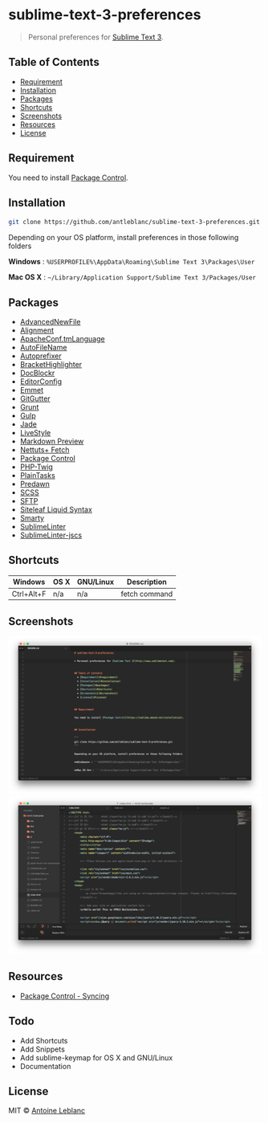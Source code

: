# sublime-text-3-preferences

> Personal preferences for [Sublime Text 3](http://www.sublimetext.com).

## Table of Contents

- [Requirement](#requirement)
- [Installation](#installation)
- [Packages](#packages)
- [Shortcuts](#shortcuts)
- [Screenshots](#screenshots)
- [Resources](#resources)
- [License](#license)

## Requirement

You need to install [Package Control](https://sublime.wbond.net/installation).

## Installation

```sh
git clone https://github.com/antleblanc/sublime-text-3-preferences.git
```

Depending on your OS platform, install preferences in those following folders

**Windows** : ```%USERPROFILE%\AppData\Roaming\Sublime Text 3\Packages\User```

**Mac OS X** : ```~/Library/Application Support/Sublime Text 3/Packages/User```

## Packages

- [AdvancedNewFile](https://sublime.wbond.net/packages/AdvancedNewFile)
- [Alignment](https://sublime.wbond.net/packages/Alignment)
- [ApacheConf.tmLanguage](https://sublime.wbond.net/packages/ApacheConf.tmLanguage)
- [AutoFileName](https://sublime.wbond.net/packages/AutoFileName)
- [Autoprefixer](https://sublime.wbond.net/packages/Autoprefixer)
- [BracketHighlighter](https://sublime.wbond.net/packages/BracketHighlighter)
- [DocBlockr](https://sublime.wbond.net/packages/DocBlockr)
- [EditorConfig](https://sublime.wbond.net/packages/EditorConfig)
- [Emmet](https://sublime.wbond.net/packages/Emmet)
- [GitGutter](https://sublime.wbond.net/packages/GitGutter)
- [Grunt](https://sublime.wbond.net/packages/Grunt)
- [Gulp](https://sublime.wbond.net/packages/Gulp)
- [Jade](https://sublime.wbond.net/packages/Jade)
- [LiveStyle](https://sublime.wbond.net/packages/LiveStyle)
- [Markdown Preview](https://sublime.wbond.net/packages/Markdown%20Preview)
- [Nettuts+ Fetch](https://sublime.wbond.net/packages/Nettuts%2B%20Fetch)
- [Package Control](https://sublime.wbond.net/packages/Package%20Control)
- [PHP-Twig](https://sublime.wbond.net/packages/PHP-Twig)
- [PlainTasks](https://sublime.wbond.net/packages/PlainTasks)
- [Predawn](https://sublime.wbond.net/packages/Predawn)
- [SCSS](https://sublime.wbond.net/packages/SCSS)
- [SFTP](https://sublime.wbond.net/packages/SFTP)
- [Siteleaf Liquid Syntax](https://packagecontrol.io/packages/Siteleaf%20Liquid%20Syntax)
- [Smarty](https://sublime.wbond.net/packages/Smarty)
- [SublimeLinter](https://github.com/SublimeLinter/SublimeLinter3)
- [SublimeLinter-jscs](https://github.com/SublimeLinter/SublimeLinter-jscs)

## Shortcuts

| Windows          | OS X            | GNU/Linux        | Description   |
| ---------------- | --------------- | ---------------- | ------------- |
| Ctrl+Alt+F       | n/a             | n/a              | fetch command |

## Screenshots

![Capture OS X #1](screenshots/os-x-1.png)
![Capture OS X #2](screenshots/os-x-2.png)

## Resources

- [Package Control - Syncing](https://sublime.wbond.net/docs/syncing)

## Todo

- Add Shortcuts
- Add Snippets
- Add sublime-keymap for OS X and GNU/Linux
- Documentation

## License

MIT © [Antoine Leblanc](http://antleblanc.me)
